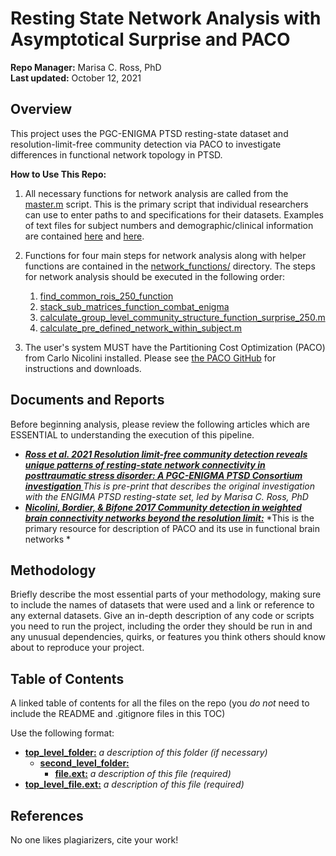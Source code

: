 Resting State Network Analysis with Asymptotical Surprise and PACO
================
**Repo Manager:** Marisa C. Ross, PhD <br />
**Last updated:** October 12, 2021

## Overview

This project uses the PGC-ENIGMA PTSD resting-state dataset and resolution-limit-free community detection via PACO to investigate differences in functional network topology in PTSD. 

**How to Use This Repo:**

1.  All necessary functions for network analysis are called from the [master.m](https://github.com/marisacross/pgc_engima_ptsd_networks_analysis/blob/main/master.m) script. This is the primary script that individual researchers can use to enter paths to and specifications for their datasets. Examples of text files for subject numbers and demographic/clinical information are contained [here](https://github.com/marisacross/pgc_engima_ptsd_networks_analysis/blob/main/sub_ids_all_col2) and [here](https://github.com/marisacross/pgc_engima_ptsd_networks_analysis/blob/main/clinical_data_all_col2).  

2. Functions for four main steps for network analysis along with helper functions are contained in the [network_functions/](https://github.com/marisacross/pgc_engima_ptsd_networks_analysis/tree/main/network_functions) directory. The steps for network analysis should be executed in the following order:
    1. [find_common_rois_250_function](https://github.com/marisacross/pgc_engima_ptsd_networks_analysis/blob/main/network_functions/find_common_ROIs_250_function.m)
    2. [stack_sub_matrices_function_combat_enigma](https://github.com/marisacross/pgc_engima_ptsd_networks_analysis/blob/main/network_functions/stack_sub_matrices_function_combat_enigma.m)
    3. [calculate_group_level_community_structure_function_surprise_250.m](https://github.com/marisacross/pgc_engima_ptsd_networks_analysis/blob/main/network_functions/calculate_group_level_community_structure_function_surprise_250.m)
    4. [calculate_pre_defined_network_within_subject.m](https://github.com/marisacross/pgc_engima_ptsd_networks_analysis/blob/main/network_functions/calculate_pre_defined_network_within_subject.m)

3.  The user's system MUST have the Partitioning Cost Optimization (PACO) from Carlo Nicolini installed. Please see [the PACO GitHub](https://github.com/CarloNicolini/paco) for instructions and downloads. 


## Documents and Reports

Before beginning analysis, please review the following articles which are ESSENTIAL to understanding the execution of this pipeline.  

-   ***[Ross et al. 2021 Resolution limit-free community detection reveals unique patterns of resting-state network connectivity in posttraumatic stress disorder: A PGC-ENIGMA PTSD Consortium investigation ](https://www.medrxiv.org/content/10.1101/2021.06.24.21259102v1)*** *This is pre-print that describes the original investigation with the ENGIMA PTSD resting-state set, led by Marisa C. Ross, PhD*
-   ***[Nicolini, Bordier, & Bifone 2017 Community detection in weighted brain connectivity networks beyond the resolution limit:](https://www.sciencedirect.com/science/article/pii/S1053811916306449)*** *This is the primary resource for description of PACO and its use in functional brain networks *

## Methodology

Briefly describe the most essential parts of your methodology, making
sure to include the names of datasets that were used and a link or
reference to any external datasets. Give an in-depth description of any
code or scripts you need to run the project, including the order they
should be run in and any unusual dependencies, quirks, or features you
think others should know about to reproduce your project.

## Table of Contents

A linked table of contents for all the files on the repo (you *do not*
need to include the README and .gitignore files in this TOC)

Use the following format:

-   **[top\_level\_folder:](top_level_folder/)** *a description of this
    folder (if necessary)*
    -   **[second\_level\_folder:](second_level_folder/)**
        -   **[file.ext:](second_level_folder/file.ext)** *a description
            of this file (required)*
-   **[top\_level\_file.ext:](top_level_file.ext)** *a description of
    this file (required)*

## References

No one likes plagiarizers, cite your work!
